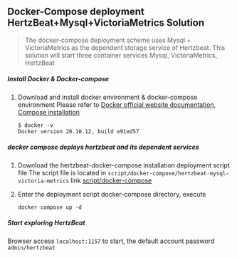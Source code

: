 ## Docker-Compose deployment HertzBeat+Mysql+VictoriaMetrics Solution

> The docker-compose deployment scheme uses Mysql + VictoriaMetrics as the dependent storage service of Hertzbeat.
> This solution will start three container services Mysql, VictoriaMetrics, HertzBeat

##### Install Docker & Docker-compose

1. Download and install docker environment & docker-compose environment
   Please refer to [Docker official website documentation](https://docs.docker.com/get-docker/), [Compose installation](https://docs.docker.com/compose/install/)
    ```
    $ docker -v
    Docker version 20.10.12, build e91ed57
    ```

##### docker compose deploys hertzbeat and its dependent services

1. Download the hertzbeat-docker-compose installation deployment script file
   The script file is located in `script/docker-compose/hertzbeat-mysql-victoria-metrics` link [script/docker-compose](https://github.com/hertzbeat/hertzbeat/tree/master/script/docker-compose/hertzbeat-mysql-victoria-metrics)


2. Enter the deployment script docker-compose directory, execute

   `docker compose up -d`


##### Start exploring HertzBeat

Browser access `localhost:1157` to start, the default account password `admin/hertzbeat`
